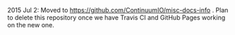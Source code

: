 2015 Jul 2: Moved to https://github.com/ContinuumIO/misc-docs-info . Plan to delete this repository once we have Travis CI and GitHub Pages working on the new one.
